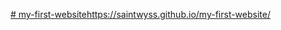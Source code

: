 [# my-first-website](https://saintwyss.github.io/my-first-website/)https://saintwyss.github.io/my-first-website/
